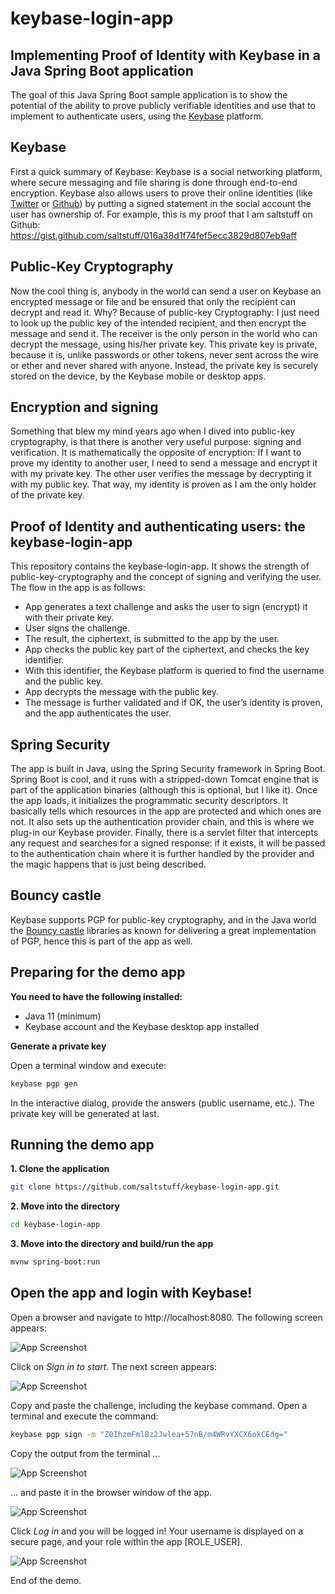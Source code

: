 # keybase-login-app


## Implementing Proof of Identity with Keybase in a Java Spring Boot application
The goal of this Java Spring Boot sample application is to show the potential of the ability to prove publicly verifiable identities and use that to implement to authenticate users, using the [Keybase](https://keybase.io) platform.


## Keybase
First a quick summary of Keybase: Keybase is a social networking platform, where secure messaging and file sharing is done through end-to-end encryption. Keybase also allows users to prove their online identities (like [Twitter](https://twitter.com) or [Github](https://github.com)) by putting a signed statement in the social account the user has ownership of. For example, this is my proof that I am saltstuff on Github: https://gist.github.com/saltstuff/016a38d1f74fef5ecc3829d807eb9aff


## Public-Key Cryptography
Now the cool thing is, anybody in the world can send a user on Keybase an encrypted message or file and be ensured that only the recipient can decrypt and read it. Why? Because of public-key Cryptography: I just need to look up the public key of the intended recipient, and then encrypt the message and send it. The receiver is the only person in the world who can decrypt the message, using his/her private key. This private key is private, because it is, unlike passwords or other tokens, never sent across the wire or ether and never shared with anyone. Instead, the private key is securely stored on the device, by the Keybase mobile or desktop apps.


## Encryption and signing
Something that blew my mind years ago when I dived into public-key cryptography, is that there is another very useful purpose: signing and verification. It is mathematically the opposite of encryption: If I want to prove my identity to another user, I need to send a message and encrypt it with my private key. The other user verifies the message by decrypting it with my public key. That way, my identity is proven as I am the only holder of the private key.


## Proof of Identity and authenticating users: the keybase-login-app
This repository contains the keybase-login-app. It shows the strength of public-key-cryptography and the concept of signing and verifying the user. The flow in the app is as follows:
* App generates a text challenge and asks the user to sign (encrypt) it with their private key. 
* User signs the challenge. 
* The result, the ciphertext, is submitted to the app by the user. 
* App checks the public key part of the ciphertext, and checks the key identifier. 
* With this identifier, the Keybase platform is queried to find the username and the public key. 
* App decrypts the message with the public key.
* The message is further validated and if OK, the user’s identity is proven, and the app authenticates the user.


## Spring Security
The app is built in Java, using the Spring Security framework in Spring Boot. Spring Boot is cool, and it runs with a stripped-down Tomcat engine that is part of the application binaries (although this is optional, but I like it). 
Once the app loads, it initializes the programmatic security descriptors. It basically tells which resources in the app are protected and which ones are not. It also sets up the authentication provider chain, and this is where we plug-in our Keybase provider. Finally, there is a servlet filter that intercepts any request and searches for a signed response: if it exists, it will be passed to the authentication chain where it is further handled by the provider and the magic happens that is just being described.


## Bouncy castle
Keybase supports PGP for public-key cryptography, and in the Java world the [Bouncy castle](https://www.bouncycastle.org/java.html) libraries as known for delivering a great implementation of PGP, hence this is part of the app as well.

## Preparing for the demo app

**You need to have the following installed:**
* Java 11 (minimum)
* Keybase account and the Keybase desktop app installed

**Generate a private key**

Open a terminal window and execute:
```bash
keybase pgp gen
```
In the interactive dialog, provide the answers (public username, etc.). The private key will be generated at last.

## Running the demo app

**1. Clone the application**

```bash
git clone https://github.com/saltstuff/keybase-login-app.git
```

**2. Move into the directory**

```bash
cd keybase-login-app
```

**3. Move into the directory and build/run the app**
```bash
mvnw spring-boot:run
```

## Open the app and login with Keybase!

Open a browser and navigate to http://localhost:8080. The following screen appears:

![App Screenshot](screenshots/1.png)


Click on *Sign in to start*. The next screen appears:


![App Screenshot](screenshots/2.png)


Copy and paste the challenge, including the keybase command. Open a terminal and execute the command:

```bash
keybase pgp sign -m "Z0IhzmFmlBz2Jwlea+57nB/m4WRvYXCX6okCEdg="
```

Copy the output from the terminal ...


![App Screenshot](screenshots/3.png)


... and paste it in the browser window of the app.


![App Screenshot](screenshots/4.png)


Click *Log in* and you will be logged in! Your username is displayed on a secure page, and your role within the app [ROLE_USER].


![App Screenshot](screenshots/5.png)

End of the demo.
